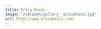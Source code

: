 ```yaml
---
title: Erica Heinz
image: "/uploads/gallery__ericaheinz.jpg"
url: http://www.ericaheinz.com/
---
```


